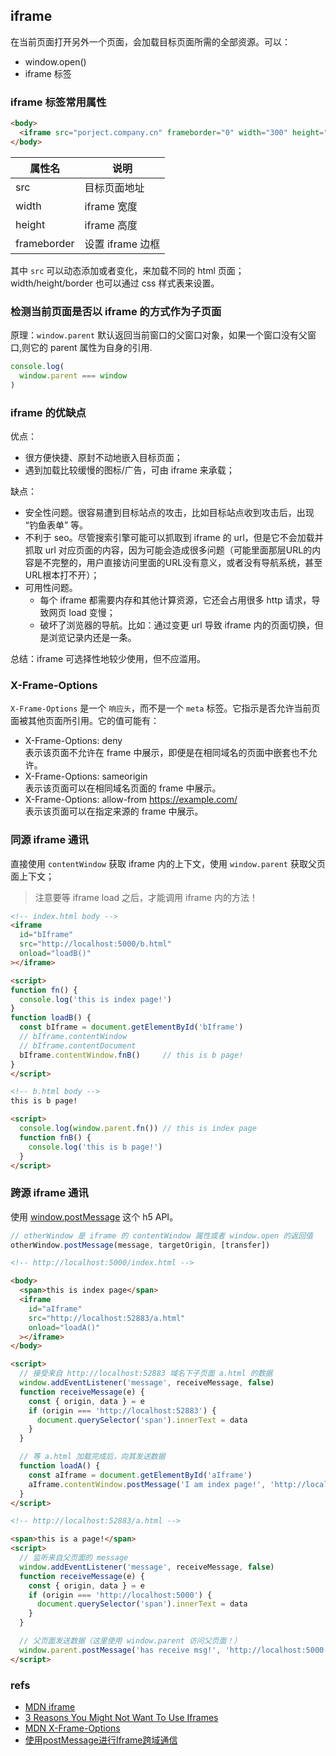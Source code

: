 ## iframe
在当前页面打开另外一个页面，会加载目标页面所需的全部资源。可以：
- window.open()
- iframe 标签

### iframe 标签常用属性

``` html
<body>
  <iframe src="porject.company.cn" frameborder="0" width="300" height="500"></iframe>
</body>
```

属性名|说明
--|--
src | 目标页面地址
width | iframe 宽度
height | iframe 高度
frameborder | 设置 iframe 边框

其中 `src` 可以动态添加或者变化，来加载不同的 html 页面；width/height/border 也可以通过 css 样式表来设置。

### 检测当前页面是否以 iframe 的方式作为子页面
原理：`window.parent` 默认返回当前窗口的父窗口对象，如果一个窗口没有父窗口,则它的 parent 属性为自身的引用.

``` js
console.log(
  window.parent === window
)
```

### iframe 的优缺点

优点：
- 很方便快捷、原封不动地嵌入目标页面；
- 遇到加载比较缓慢的图标/广告，可由 iframe 来承载；

缺点：
- 安全性问题。很容易遭到目标站点的攻击，比如目标站点收到攻击后，出现 “钓鱼表单” 等。
- 不利于 seo。尽管搜索引擎可能可以抓取到 iframe 的 url，但是它不会加载并抓取 url 对应页面的内容，因为可能会造成很多问题（可能里面那层URL的内容是不完整的，用户直接访问里面的URL没有意义，或者没有导航系统，甚至URL根本打不开）；
- 可用性问题。
  - 每个 iframe 都需要内存和其他计算资源，它还会占用很多 http 请求，导致网页 load 变慢；
  - 破坏了浏览器的导航。比如：通过变更 url 导致 iframe 内的页面切换，但是浏览记录内还是一条。

总结：iframe 可选择性地较少使用，但不应滥用。

### X-Frame-Options
`X-Frame-Options` 是一个 `响应头`，而不是一个 `meta` 标签。它指示是否允许当前页面被其他页面所引用。它的值可能有：
- X-Frame-Options: deny <br />
  表示该页面不允许在 frame 中展示，即便是在相同域名的页面中嵌套也不允许。
- X-Frame-Options: sameorigin <br />
  表示该页面可以在相同域名页面的 frame 中展示。
- X-Frame-Options: allow-from https://example.com/ <br />
  表示该页面可以在指定来源的 frame 中展示。

### 同源 iframe 通讯
直接使用 `contentWindow` 获取 iframe 内的上下文，使用 `window.parent` 获取父页面上下文；

> 注意要等 iframe load 之后，才能调用 iframe 内的方法！

``` html
<!-- index.html body -->
<iframe
  id="bIframe"
  src="http://localhost:5000/b.html"
  onload="loadB()"
></iframe>

<script>
function fn() {
  console.log('this is index page!')
}
function loadB() {
  const bIframe = document.getElementById('bIframe')
  // bIframe.contentWindow
  // bIframe.contentDocument
  bIframe.contentWindow.fnB()     // this is b page!
}
</script>
```

``` html
<!-- b.html body -->
this is b page!

<script>
  console.log(window.parent.fn()) // this is index page
  function fnB() {
    console.log('this is b page!')
  }
</script>
```

### 跨源 iframe 通讯
使用 [window.postMessage](https://developer.mozilla.org/zh-CN/docs/Web/API/Window/postMessage) 这个 h5 API。

``` js
// otherWindow 是 iframe 的 contentWindow 属性或者 window.open 的返回值
otherWindow.postMessage(message, targetOrigin, [transfer])
```

``` html
<!-- http://localhost:5000/index.html -->

<body>
  <span>this is index page</span>
  <iframe 
    id="aIframe" 
    src="http://localhost:52883/a.html" 
    onload="loadA()"
  ></iframe>
</body>

<script>
  // 接受来自 http://localhost:52883 域名下子页面 a.html 的数据
  window.addEventListener('message', receiveMessage, false)
  function receiveMessage(e) {
    const { origin, data } = e
    if (origin === 'http://localhost:52883') {
      document.querySelector('span').innerText = data
    }
  }

  // 等 a.html 加载完成后，向其发送数据
  function loadA() {
    const aIframe = document.getElementById('aIframe')
    aIframe.contentWindow.postMessage('I am index page!', 'http://localhost:52883')
  }
</script>
```

``` html
<!-- http://localhost:52883/a.html -->

<span>this is a page!</span>
<script>
  // 监听来自父页面的 message
  window.addEventListener('message', receiveMessage, false)
  function receiveMessage(e) {
    const { origin, data } = e
    if (origin === 'http://localhost:5000') {
      document.querySelector('span').innerText = data
    }
  }

  // 父页面发送数据（这里使用 window.parent 访问父页面！）
  window.parent.postMessage('has receive msg!', 'http://localhost:5000')
</script>
```

### refs
- [MDN iframe](https://developer.mozilla.org/zh-CN/docs/Web/HTML/Element/iframe)
- [3 Reasons You Might Not Want To Use Iframes](https://www.ostraining.com/blog/webdesign/against-using-iframes/)
- [MDN X-Frame-Options](https://developer.mozilla.org/zh-CN/docs/Web/HTTP/Headers/X-Frame-Options)
- [使用postMessage进行Iframe跨域通信](https://greenfavo.github.io/blog/docs/05.html)
